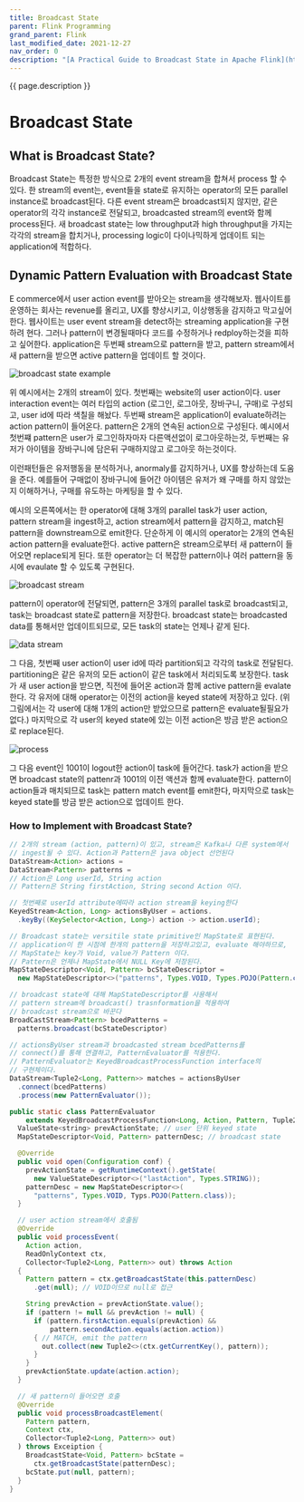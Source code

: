 ```yaml
---
title: Broadcast State
parent: Flink Programming
grand_parent: Flink
last_modified_date: 2021-12-27
nav_order: 0
description: "[A Practical Guide to Broadcast State in Apache Flink](https://flink.apache.org/2019/06/26/broadcast-state.html) 를 번역한 글 입니다."
---
```

{{ page.description }}

# Broadcast State

## What is Broadcast State?

Broadcast State는 특정한 방식으로 2개의 event stream을 합쳐서 process 할 수 있다. 한 stream의 event는, event들을 state로 유지하는 operator의 모든 parallel instance로 broadcast된다. 다른 event stream은 broadcast되지 않지만, 같은 operator의 각각 instance로 전달되고, broadcasted stream의 event와 함께 process된다. 새 broadcast state는 low throughput과 high throughput을 가지는 각각의 stream을 합치거나, processing logic이 다이나믹하게 업데이트 되는 application에 적합하다.

## Dynamic Pattern Evaluation with Broadcast State

E commerce에서 user action event를 받아오는 stream을 생각해보자. 웹사이트를 운영하는 회사는 revenue를 올리고, UX를 향상시키고, 이상행동을 감지하고 막고싶어한다. 웹사이트는 user event stream을 detect하는 streaming application을 구현하려 현다. 그러나 pattern이 변경될때마다 코드를 수정하거나 redploy하는것을 피하고 싶어한다. application은 두번째 stream으로 pattern을 받고, pattern stream에서 새 pattern을 받으면 active pattern을 업데이트 할 것이다.

![broadcast state example](broadcast-state/Untitled.png)

위 예시에서는 2개의 stream이 있다. 첫번째는 website의 user action이다. user interaction event는 여러 타입의 action (로그인, 로그아웃, 장바구니, 구매)로 구성되고, user id에 따라 색칠을 해놨다. 두번째 stream은 application이 evaluate하려는 action pattern이 들어온다. pattern은 2개의 연속된 action으로 구성된다. 예시에서 첫번쨰 pattern은 user가 로그인하자마자 다른액션없이 로그아웃하는것, 두번째는 유저가 아이템을 장바구니에 담은뒤 구매하지않고 로그아웃 하는것이다.

이런패턴들은 유저행동을 분석하거나, anormaly를 감지하거나, UX를 향상하는데 도움을 준다. 예를들어 구매없이 장바구니에 들어간 아이템은 유저가 왜 구매를 하지 않았는지 이해하거나, 구매를 유도하는 마케팅을 할 수 있다.

예시의 오른쪽에서는 한 operator에 대해 3개의 parallel task가 user action, pattern stream을 ingest하고, action stream에서 pattern을 감지하고, match된 pattern을 downstream으로 emit한다. 단순하게 이 예시의 operator는 2개의 연속된 action pattern을 evaluate한다. active pattern은 stream으로부터 새 pattern이 들어오면 replace되게 된다. 또한 operator는 더 복잡한 pattern이나 여러 pattern을 동시에 evaulate 할 수 있도록 구현된다.

![broadcast stream](broadcast-state/Untitled1.png)

pattern이 operator에 전달되면, pattern은 3개의 parallel task로 broadcast되고, task는 broadcast state로 pattern을 저장한다. broadcast state는 broadcasted data를 통해서만 업데이트되므로, 모든 task의 state는 언제나 같게 된다.

![data stream](broadcast-state/Untitled2.png)

그 다음, 첫번째 user action이 user id에 따라 partition되고 각각의 task로 전달된다. partitioning은 같은 유저의 모든 action이 같은 task에서 처리되도록 보장한다. task가 새 user action을 받으면, 직전에 들어온 action과 함께 active pattern을 evalate한다. 각 유저에 대해 operator는 이전의 action을 keyed state에 저장하고 있다. (위 그림에서는 각 user에 대해 1개의 action만 받았으므로 pattern은 evaluate될필요가 없다.) 마지막으로 각 user의 keyed state에 있는 이전 action은 방금 받은 action으로 replace된다.

![process](broadcast-state/Untitled3.png)

그 다음 event인 1001이 logout한 action이 task에 들어간다. task가 action을 받으면 broadcast state의 pattenr과 1001의 이전 액션과 함께 evaluate한다. pattern이 action들과 매치되므로 task는 pattern match event를 emit한다, 마지막으로 task는 keyed state를 방금 받은 action으로 업데이트 한다.

### How to Implement with Broadcast State?

```java
// 2개의 stream (action, pattern)이 있고, stream은 Kafka나 다른 system에서
// ingest될 수 있다. Action과 Pattern은 java object 선언된다
DataStream<Action> actions =
DataStream<Pattern> patterns =
// Action은 Long userId, String action
// Pattern은 String firstAction, String second Action 이다.

// 첫번째로 userId attribute에따라 action stream을 keying한다
KeyedStream<Action, Long> actionsByUser = actions.
  .keyBy((KeySelector<Action, Long>) action -> action.userId);

// Broadcast state는 versitile state primitive인 MapState로 표현된다.
// application이 한 시점에 한개의 pattern을 저장하고있고, evaluate 해야하므로,
// MapState는 key가 Void, value가 Pattern 이다.
// Pattern은 언제나 MapState에서 NULL Key에 저장된다.
MapStateDescriptor<Void, Pattern> bcStateDescriptor =
  new MapStateDescriptor<>("patterns", Types.VOID, Types.POJO(Pattern.class));

// broadcast state에 대해 MapStateDescriptor를 사용해서
// pattern stream에 broadcast() trasnformation을 적용하여
// broadcast stream으로 바꾼다
BroadCastStream<Pattern> bcedPatterns =
  patterns.broadcast(bcStateDescriptor)

// actionsByUser stream과 broadcasted stream bcedPatterns를
// connect()를 통해 연결하고, PatternEvaluator를 적용한다.
// PatternEvaluator는 KeyedBroadcastProcessFunction interface의
// 구현체이다.
DataStream<Tuple2<Long, Pattern>> matches = actionsByUser
  .connect(bcedPatterns)
  .process(new PatternEvaluator());
```

```java
public static class PatternEvaluator
    extends KeyedBroadcastProcessFunction<Long, Action, Pattern, Tuple2<Long, Pattern>> {
  ValueState<string> prevActionState; // user 단위 keyed state
  MapStateDescriptor<Void, Pattern> patternDesc; // broadcast state

  @Override
  public void open(Configuration conf) {
    prevActionState = getRuntimeContext().getState(
      new ValueStateDescriptor<>("lastAction", Types.STRING));
    patternDesc = new MapStateDescriptor<>(
      "patterns", Types.VOID, Typs.POJO(Pattern.class));
  }

  // user action stream에서 호출됨
  @Override
  public void processEvent(
    Action action,
    ReadOnlyContext ctx,
    Collector<Tuple2<Long, Pattern>> out) throws Action
  {
    Pattern pattern = ctx.getBroadcastState(this.patternDesc)
      .get(null); // VOID이므로 null로 접근

    String prevAction = prevActionState.value();
    if (pattern != null && prevAction != null) {
      if (pattern.firstAction.equals(prevAction) &&
          pattern.secondAction.equals(action.action))
      { // MATCH, emit the pattern
        out.collect(new Tuple2<>(ctx.getCurrentKey(), pattern));
      }
    }
    prevActionState.update(action.action);
  }

  // 새 pattern이 들어오면 호출
  @Override
  public void processBroadcastElement(
    Pattern pattern,
    Context ctx,
    Collector<Tuple2<Long, Pattern>> out)
  ) throws Exceiption {
    BroadcastState<Void, Pattern> bcState =
      ctx.getBroadcastState(patternDesc);
    bcState.put(null, pattern);
  }
}
```